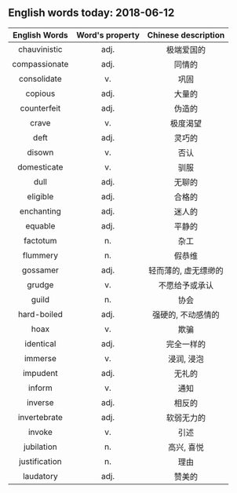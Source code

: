 ## English words today: 2018-06-12

| English Words | Word's property | Chinese description |
| :-----------: | :-------------: | :-----------------: |
| chauvinistic | adj. | 极端爱国的 |
| compassionate | adj. | 同情的 |
| consolidate | v. | 巩固 |
| copious | adj. | 大量的 |
| counterfeit | adj. | 伪造的 |
| crave | v.  | 极度渴望 |
| deft | adj. | 灵巧的 |
| disown | v. | 否认 |
| domesticate | v. | 驯服 |
| dull | adj. | 无聊的 |
| eligible | adj. | 合格的 |
| enchanting | adj. | 迷人的 |
| equable | adj. | 平静的 |
| factotum | n. | 杂工 |
| flummery | n. | 假恭维 |
| gossamer | adj. | 轻而薄的, 虚无缥缈的 |
| grudge | v. | 不愿给予或承认 |
| guild | n. | 协会 |
| hard-boiled | adj. | 强硬的, 不动感情的 |
| hoax | v. | 欺骗 |
| identical | adj. | 完全一样的 |
| immerse | v. | 浸润, 浸泡 |
| impudent | adj. | 无礼的 |
| inform | v. | 通知 |
| inverse | adj. | 相反的 |
| invertebrate | adj. | 软弱无力的 |
| invoke | v. | 引述 |
| jubilation | n. | 高兴, 喜悦 |
| justification | n. | 理由 |
| laudatory | adj. | 赞美的 |
